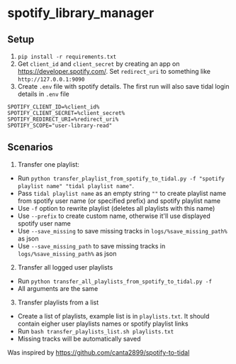 # spotify_library_manager

## Setup
1. `pip install -r requirements.txt`
2. Get `client_id` and `client_secret` by creating an app on https://developer.spotify.com/. Set `redirect_uri` to something like `http://127.0.0.1:9090`
3. Create `.env` file with spotify details. The first run will also save tidal login details in `.env` file
```
SPOTIFY_CLIENT_ID=%client_id% 
SPOTIFY_CLIENT_SECRET=%client_secret%
SPOTIFY_REDIRECT_URI=%redirect_uri%
SPOTIFY_SCOPE="user-library-read"
```

## Scenarios
1. Transfer one playlist:
  - Run `python transfer_playlist_from_spotify_to_tidal.py -f "spotify playlist name" "tidal playlist name"`.
  - Pass `tidal playlist name` as an empty string `""` to create playlist name from spotify user name (or specified prefix) and spotify playlist name
  - Use `-f` option to rewrite playlist (deletes all playlists with this name)
  - Use `--prefix` to create custom name, otherwise it'll use displayed spotify user name
  - Use `--save_missing` to save missing tracks in `logs/%save_missing_path%` as json
  - Use `--save_missing_path` to save missing tracks in `logs/%save_missing_path%` as json
2. Transfer all logged user playlists
  - Run `python transfer_all_playlists_from_spotify_to_tidal.py -f`
  - All arguments are the same
 3. Transfer playlists from a list
  - Create a list of playlists, example list is in `playlists.txt`. It should contain eigher user playlists names or spotify playlist links
  - Run `bash transfer_playlists_list.sh playlists.txt`
  - Missing tracks will be automatically saved
 
Was inspired by https://github.com/canta2899/spotify-to-tidal 
